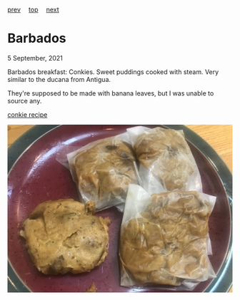 [prev](bangladesh.md)&emsp;
[top](../index.md)&emsp;
[next](belarus.md)
# Barbados
5 September, 2021


Barbados breakfast: Conkies. Sweet puddings cooked with steam. Very
similar to the ducana from Antigua.

They're supposed to be made with banana leaves, but I was unable to
source any.

[conkie recipe](https://barbados.org/barbados-recipes-conkies.htm#.YQNBOS9lBv)

![Conkies](images/barbados.jpeg)